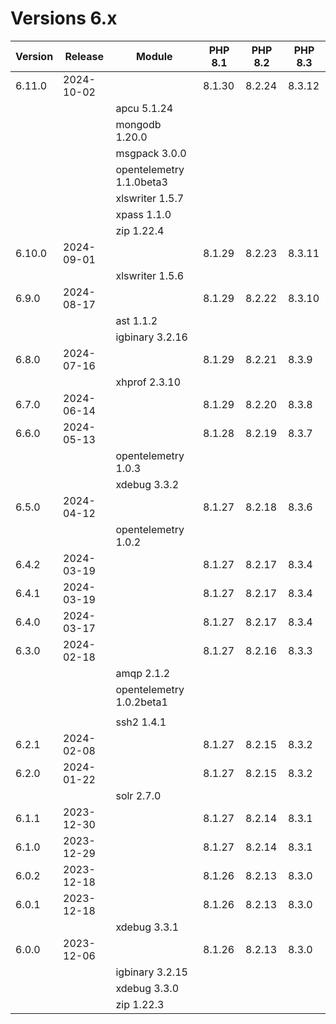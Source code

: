 <!-- markdownlint-disable MD013 -->
# Versions 6.x

| Version | Release    | Module                   | PHP 8.1 | PHP 8.2 | PHP 8.3 |
|---------|------------|--------------------------|---------|---------|---------|
| 6.11.0  | 2024-10-02 |                          | 8.1.30  | 8.2.24  | 8.3.12  |
|         |            | apcu 5.1.24              |         |         |         |
|         |            | mongodb 1.20.0           |         |         |         |
|         |            | msgpack 3.0.0            |         |         |         |
|         |            | opentelemetry 1.1.0beta3 |         |         |         |
|         |            | xlswriter 1.5.7          |         |         |         |
|         |            | xpass 1.1.0              |         |         |         |
|         |            | zip 1.22.4               |         |         |         |
| 6.10.0  | 2024-09-01 |                          | 8.1.29  | 8.2.23  | 8.3.11  |
|         |            | xlswriter 1.5.6          |         |         |         |
| 6.9.0   | 2024-08-17 |                          | 8.1.29  | 8.2.22  | 8.3.10  |
|         |            | ast 1.1.2                |         |         |         |
|         |            | igbinary 3.2.16          |         |         |         |
| 6.8.0   | 2024-07-16 |                          | 8.1.29  | 8.2.21  | 8.3.9   |
|         |            | xhprof 2.3.10            |         |         |         |
| 6.7.0   | 2024-06-14 |                          | 8.1.29  | 8.2.20  | 8.3.8   |
| 6.6.0   | 2024-05-13 |                          | 8.1.28  | 8.2.19  | 8.3.7   |
|         |            | opentelemetry 1.0.3      |         |         |         |
|         |            | xdebug 3.3.2             |         |         |         |
| 6.5.0   | 2024-04-12 |                          | 8.1.27  | 8.2.18  | 8.3.6   |
|         |            | opentelemetry 1.0.2      |         |         |         |
| 6.4.2   | 2024-03-19 |                          | 8.1.27  | 8.2.17  | 8.3.4   |
| 6.4.1   | 2024-03-19 |                          | 8.1.27  | 8.2.17  | 8.3.4   |
| 6.4.0   | 2024-03-17 |                          | 8.1.27  | 8.2.17  | 8.3.4   |
| 6.3.0   | 2024-02-18 |                          | 8.1.27  | 8.2.16  | 8.3.3   |
|         |            | amqp 2.1.2               |         |         |         |
|         |            | opentelemetry 1.0.2beta1 |         |         |         |
|         |            |                          |         |         |         |
|         |            | ssh2 1.4.1               |         |         |         |
| 6.2.1   | 2024-02-08 |                          | 8.1.27  | 8.2.15  | 8.3.2   |
| 6.2.0   | 2024-01-22 |                          | 8.1.27  | 8.2.15  | 8.3.2   |
|         |            | solr 2.7.0               |         |         |         |
| 6.1.1   | 2023-12-30 |                          | 8.1.27  | 8.2.14  | 8.3.1   |
| 6.1.0   | 2023-12-29 |                          | 8.1.27  | 8.2.14  | 8.3.1   |
| 6.0.2   | 2023-12-18 |                          | 8.1.26  | 8.2.13  | 8.3.0   |
| 6.0.1   | 2023-12-18 |                          | 8.1.26  | 8.2.13  | 8.3.0   |
|         |            | xdebug 3.3.1             |         |         |         |
| 6.0.0   | 2023-12-06 |                          | 8.1.26  | 8.2.13  | 8.3.0   |
|         |            | igbinary 3.2.15          |         |         |         |
|         |            | xdebug 3.3.0             |         |         |         |
|         |            | zip 1.22.3               |         |         |         |
